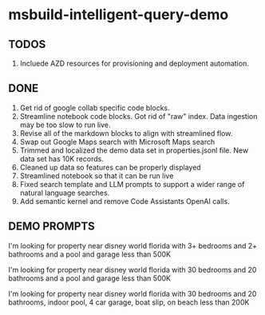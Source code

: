 # msbuild-intelligent-query-demo

## TODOS
1. Incluede AZD resources for provisioning and deployment automation.

## DONE
1. Get rid of google collab specific code blocks. 
2. Streamline notebook code blocks. Got rid of "raw" index. Data ingestion may be too slow to run live. 
3. Revise all of the markdown blocks to align with streamlined flow.
4. Swap out Google Maps search with Microsoft Maps search
5. Trimmed and localized the demo data set in properties.jsonl file. New data set has 10K records.
6. Cleaned up data so features can be properly displayed
7. Streamlined notebook so that it can be run live
8. Fixed search template and LLM prompts to support a wider range of natural language searches.
9. Add semantic kernel and remove Code Assistants OpenAI calls. 

## DEMO PROMPTS

I'm looking for property near disney world florida with 3+ bedrooms and 2+ bathrooms and a pool and garage less than 500K

I'm looking for property near disney world florida with 30 bedrooms and 20 bathrooms and a pool and garage less than 500K

I'm looking for property near disney world florida with 30 bedrooms and 20 bathrooms, indoor pool, 4 car garage, boat slip, on beach less than 200K

